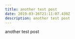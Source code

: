 ```yaml
---
title: another test post
date: 2019-03-26T21:11:07.430Z
description: another test post
---
```

another test post
